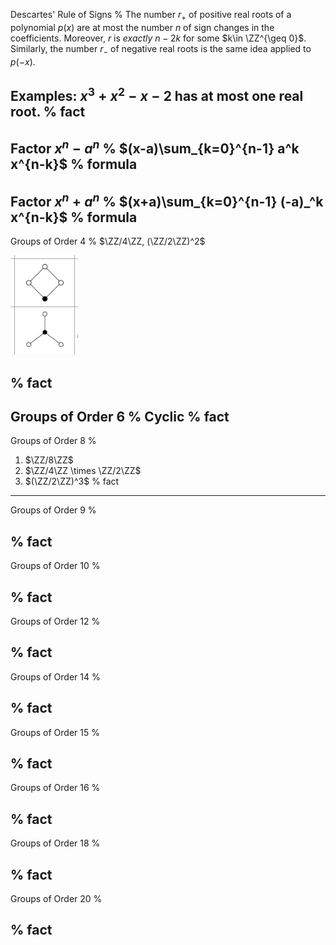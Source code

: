 Descartes' Rule of Signs
%
The number $r_+$ of positive real roots of a polynomial $p(x)$ are at most the number $n$ of sign changes in the coefficients.
Moreover, $r$ is *exactly* $n-2k$ for some $k\in \ZZ^{\geq 0}$.
Similarly, the number $r_-$ of negative real roots is the same idea applied to $p(-x)$.

Examples: $x^3 + x^2 - x - 2$ has at most one real root.
%
fact
---

Factor $x^n - a^n$
%
$(x-a)\sum_{k=0}^{n-1} a^k x^{n-k}$
%
formula
---

Factor $x^n + a^n$
%
$(x+a)\sum_{k=0}^{n-1} (-a)_^k x^{n-k}$
%
formula
---

Groups of Order 4
%
$\ZZ/4\ZZ, (\ZZ/2\ZZ)^2$

![](figures/image_2020-06-01-21-11-05.png)

%
fact
---

Groups of Order 6
%
Cyclic
%
fact
---


Groups of Order 8
%
1. $\ZZ/8\ZZ$
2. $\ZZ/4\ZZ \times \ZZ/2\ZZ$
3. $(\ZZ/2\ZZ)^3$
%
fact
---


Groups of Order 9
%

%
fact
---


Groups of Order 10
%

%
fact
---


Groups of Order 12
%

%
fact
---


Groups of Order 14
%

%
fact
---


Groups of Order 15
%

%
fact
---


Groups of Order 16
%

%
fact
---


Groups of Order 18
%

%
fact
---


Groups of Order 20
%

%
fact
---


